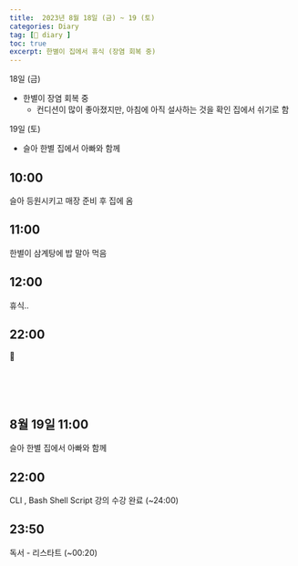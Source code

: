 ```yaml
---
title:  2023년 8월 18일 (금) ~ 19 (토)
categories: Diary
tag: [📒 diary ]
toc: true
excerpt: 한별이 집에서 휴식 (장염 회복 중)
---
```


18일 (금)
+ 한별이 장염 회복 중
    - 컨디션이 많이 좋아졌지만, 아침에 아직 설사하는 것을 확인 집에서 쉬기로 함

19일 (토)
  - 슬아 한별 집에서 아빠와 함께

## 10:00

슬아 등원시키고 매장 준비 후 집에 옴

## 11:00

한별이 삼계탕에 밥 말아 먹음

## 12:00

휴식..


## 22:00

🌙

<br><br><br>

## 8월 19일 11:00

슬아 한별 집에서 아빠와 함께

## 22:00

CLI , Bash Shell Script 강의 수강 완료 (~24:00)

## 23:50 

독서 - 리스타트 (~00:20)

<br><br><br>